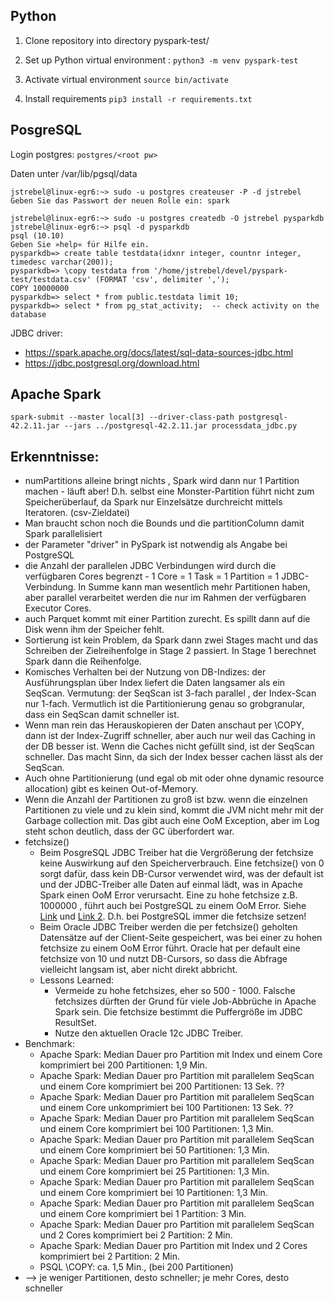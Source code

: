 ## Python

1. Clone repository into directory pyspark-test/

2. Set up Python virtual environment : 
`python3 -m venv pyspark-test`

3. Activate virtual environment `source bin/activate` 

2. Install requirements
`pip3 install -r requirements.txt `

## PosgreSQL
Login postgres: `postgres/<root pw>`

Daten unter /var/lib/pgsql/data

```{shell script}
jstrebel@linux-egr6:~> sudo -u postgres createuser -P -d jstrebel
Geben Sie das Passwort der neuen Rolle ein: spark

jstrebel@linux-egr6:~> sudo -u postgres createdb -O jstrebel pysparkdb
jstrebel@linux-egr6:~> psql -d pysparkdb
psql (10.10)
Geben Sie »help« für Hilfe ein.
pysparkdb=> create table testdata(idxnr integer, countnr integer, timedesc varchar(200));
pysparkdb=> \copy testdata from '/home/jstrebel/devel/pyspark-test/testdata.csv' (FORMAT 'csv', delimiter ',');
COPY 10000000
pysparkdb=> select * from public.testdata limit 10;
pysparkdb=> select * from pg_stat_activity;  -- check activity on the database
```

JDBC driver: 
- https://spark.apache.org/docs/latest/sql-data-sources-jdbc.html 
- https://jdbc.postgresql.org/download.html


## Apache Spark
```
spark-submit --master local[3] --driver-class-path postgresql-42.2.11.jar --jars ../postgresql-42.2.11.jar processdata_jdbc.py
```

## Erkenntnisse:
- numPartitions alleine bringt nichts , Spark wird dann nur 1 Partition machen - 
läuft aber! D.h. selbst eine Monster-Partition führt nicht zum Speicherüberlauf, da Spark 
nur Einzelsätze durchreicht mittels Iteratoren. (csv-Zieldatei)
- Man braucht schon noch die Bounds und die partitionColumn damit Spark parallelisiert
- der Parameter "driver" in PySpark ist notwendig als Angabe bei PostgreSQL
- die Anzahl der parallelen JDBC Verbindungen wird durch die verfügbaren Cores begrenzt - 
1 Core = 1 Task = 1 Partition = 1 JDBC-Verbindung. In Summe kann man wesentlich mehr Partitionen haben, aber parallel verarbeitet werden die nur im Rahmen der verfügbaren Executor Cores.
- auch Parquet kommt mit einer Partition zurecht. Es spillt dann auf die Disk wenn ihm der 
Speicher fehlt.
- Sortierung ist kein Problem, da Spark dann zwei Stages macht und das Schreiben der 
Zielreihenfolge in Stage 2 passiert. In Stage 1 berechnet Spark dann die Reihenfolge.
- Komisches Verhalten bei der Nutzung von DB-Indizes: der Ausführungsplan über Index liefert die Daten
langsamer als ein SeqScan. Vermutung: der SeqScan ist 3-fach parallel , der Index-Scan nur 1-fach. Vermutlich ist 
die Partitionierung genau so grobgranular, dass ein SeqScan damit schneller ist.
- Wenn man rein das Herauskopieren der Daten anschaut per \COPY, dann ist der Index-Zugriff schneller, 
aber auch nur weil das Caching in der DB besser ist. Wenn die Caches nicht gefüllt sind, ist der SeqScan schneller.
Das macht Sinn, da sich der Index besser cachen lässt als der SeqScan.
- Auch ohne Partitionierung (und egal ob mit oder ohne dynamic resource allocation) gibt 
es keinen Out-of-Memory.
- Wenn die Anzahl der Partitionen zu groß ist bzw. wenn die einzelnen Partitionen zu viele und zu klein sind, 
kommt die JVM nicht mehr mit der Garbage collection mit. Das gibt auch eine OoM Exception, aber
 im Log steht schon deutlich, dass der GC überfordert war. 
- fetchsize()
  - Beim PosgreSQL JDBC Treiber hat die Vergrößerung der fetchsize keine Auswirkung auf den 
Speicherverbrauch. Eine fetchsize() von 0 sorgt dafür, dass kein DB-Cursor verwendet wird, was der default ist 
und der JDBC-Treiber alle Daten auf einmal lädt, was in Apache Spark einen OoM Error verursacht.
Eine zu hohe fetchsize z.B. 1000000 , führt auch bei PostgreSQL zu einem OoM Error. Siehe 
[Link](https://medium.com/@FranckPachot/oracle-postgres-jdbc-fetch-size-3012d494712) und [Link 2](https://recurrentnull.wordpress.com/2015/11/20/raising-the-fetch-size-good-or-bad-memory-management-in-oracle-jdbc-12c/). 
D.h. bei PostgreSQL immer die fetchsize setzen!
  - Beim Oracle JDBC Treiber werden die per fetchsize() geholten Datensätze auf der Client-Seite
  gespeichert, was bei einer zu hohen fetchsize zu einem OoM Error führt. Oracle hat per default 
  eine fetchsize von 10 und nutzt DB-Cursors, so dass die Abfrage vielleicht langsam ist, aber nicht 
  direkt abbricht.
  - Lessons Learned: 
    - Vermeide zu hohe fetchsizes, eher so 500 - 1000. Falsche fetchsizes dürften der Grund für
  viele Job-Abbrüche in Apache Spark sein. Die fetchsize bestimmt die Puffergröße im JDBC 
  ResultSet.
    - Nutze den aktuellen Oracle 12c JDBC Treiber.   
- Benchmark:
  - Apache Spark: Median Dauer pro Partition mit Index und einem Core komprimiert 
  bei 200 Partitionen: 1,9 Min. 
  - Apache Spark: Median Dauer pro Partition mit parallelem SeqScan und einem Core 
  komprimiert bei 200 Partitionen: 13 Sek. ??
  - Apache Spark: Median Dauer pro Partition mit parallelem SeqScan und einem Core 
  unkomprimiert bei 100 Partitionen: 13 Sek. ??
  - Apache Spark: Median Dauer pro Partition mit parallelem SeqScan und einem Core 
    komprimiert bei 100 Partitionen: 1,3 Min. 
  - Apache Spark: Median Dauer pro Partition mit parallelem SeqScan und einem Core 
  komprimiert bei 50 Partitionen: 1,3 Min.
  - Apache Spark: Median Dauer pro Partition mit parallelem SeqScan und einem Core 
    komprimiert bei 25 Partitionen: 1,3 Min.
  - Apache Spark: Median Dauer pro Partition mit parallelem SeqScan und einem Core 
  komprimiert bei 10 Partitionen: 1,3 Min.
  - Apache Spark: Median Dauer pro Partition mit parallelem SeqScan und einem Core 
    komprimiert bei 1 Partition: 3 Min.
  - Apache Spark: Median Dauer pro Partition mit parallelem SeqScan und 2 Cores 
    komprimiert bei 2 Partition: 2 Min.
  - Apache Spark: Median Dauer pro Partition mit Index und 2 Cores 
  komprimiert bei 2 Partition: 2 Min.
  - PSQL \COPY: ca. 1,5 Min., (bei 200 Partitionen)
- --> je weniger Partitionen, desto schneller; je mehr Cores, desto schneller
    
